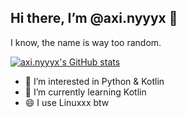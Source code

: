 ## Hi there, I’m @axi.nyyyx 👋

I know, the name is way too random.

[![axi.nyyyx's GitHub stats](https://github-readme-stats.vercel.app/api?username=axinyyyx&show_icons=true&theme=gruvbox)](https://github.com/anuraghazra/github-readme-stats)

- 👀 I’m interested in Python & Kotlin
- 🌱 I’m currently learning Kotlin
- 😄 I use Linuxxx btw
